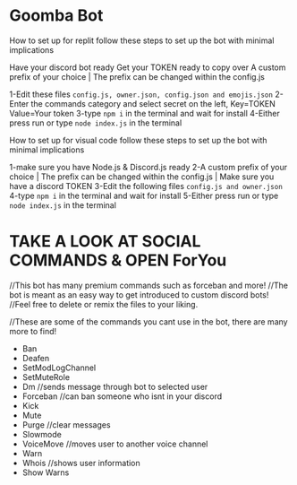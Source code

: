 # Goomba Bot

How to set up for replit 
follow these steps to set up the bot with minimal implications

Have your discord bot ready
Get your TOKEN ready to copy over
A custom prefix of your choice | The prefix can be changed within the config.js

1-Edit these files `config.js, owner.json, config.json and emojis.json`
2-Enter the commands category and select secret on the left, Key=TOKEN Value=Your token
3-type `npm i` in the terminal and wait for install
4-Either press run or type `node index.js` in the terminal

How to set up for visual code 
follow these steps to set up the bot with minimal implications

1-make sure you have Node.js & Discord.js ready
2-A custom prefix of your choice | The prefix can be changed within the config.js | Make sure you have a discord TOKEN
3-Edit the following files `config.js and owner.json`
4-type `npm i` in the terminal and wait for install
5-Either press run or type `node index.js` in the terminal


# TAKE A LOOK AT SOCIAL COMMANDS & OPEN ForYou 

//This bot has many premium commands such as forceban and more!
//The bot is meant as an easy way to get introduced to custom discord bots!
//Feel free to delete or remix the files to your liking.

//These are some of the commands you cant use in the bot, there are many more to find!
- Ban
- Deafen 
- SetModLogChannel
- SetMuteRole
- Dm //sends message through bot to selected user
- Forceban //can ban someone who isnt in your discord
- Kick
- Mute
- Purge //clear messages
- Slowmode
- VoiceMove //moves user to another voice channel
- Warn
- Whois //shows user information
- Show Warns 